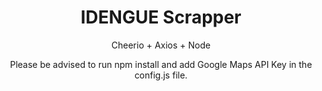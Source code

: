 <h1 align="center">IDENGUE Scrapper</h1>
<p align ="center">Cheerio + Axios + Node</p>
<p align ="center">Please be advised to run npm install and add Google Maps API Key in the config.js file.</p>